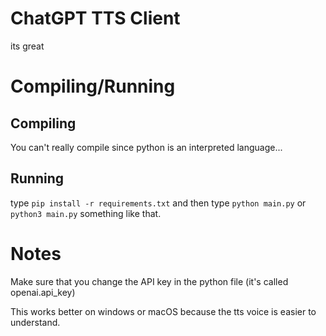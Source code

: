 # ChatGPT TTS Client

its great

# Compiling/Running

## Compiling

You can't really compile since python is an interpreted language...

## Running

type `pip install -r requirements.txt` and then type `python main.py` or `python3 main.py` something like that.

# Notes

Make sure that you change the API key in the python file (it's called openai.api_key)

This works better on windows or macOS because the tts voice is easier to understand.